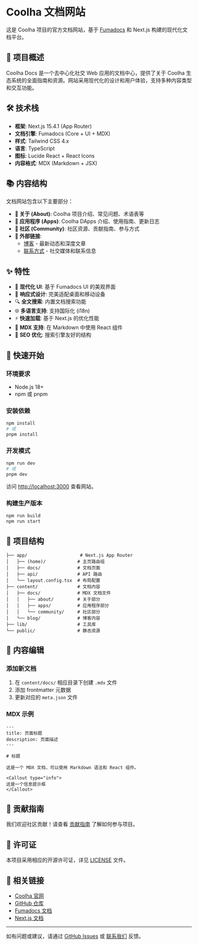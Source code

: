 # Coolha 文档网站

这是 Coolha 项目的官方文档网站，基于 [Fumadocs](https://fumadocs.dev/) 和 Next.js 构建的现代化文档平台。

## 🌟 项目概述

Coolha Docs 是一个去中心化社交 Web 应用的文档中心，提供了关于 Coolha 生态系统的全面指南和资源。网站采用现代化的设计和用户体验，支持多种内容类型和交互功能。

## 🛠️ 技术栈

- **框架**: Next.js 15.4.1 (App Router)
- **文档引擎**: Fumadocs (Core + UI + MDX)
- **样式**: Tailwind CSS 4.x
- **语言**: TypeScript
- **图标**: Lucide React + React Icons
- **内容格式**: MDX (Markdown + JSX)

## 📚 内容结构

文档网站包含以下主要部分：

- **📖 关于 (About)**: Coolha 项目介绍、常见问题、术语表等
- **🚀 应用程序 (Apps)**: Coolha DApps 介绍、使用指南、更新日志
- **👥 社区 (Community)**: 社区资源、贡献指南、参与方式
- **🔗 外部链接**: 
  - [博客](https://paragraph.com/@coolha) - 最新动态和深度文章
  - [联系方式](https://link3.to/coolha) - 社交媒体和联系信息

## ✨ 特性

- 🎨 **现代化 UI**: 基于 Fumadocs UI 的美观界面
- 📱 **响应式设计**: 完美适配桌面和移动设备
- 🔍 **全文搜索**: 内置文档搜索功能
- 🌐 **多语言支持**: 支持国际化 (i18n)
- ⚡ **快速加载**: 基于 Next.js 的优化性能
- 📝 **MDX 支持**: 在 Markdown 中使用 React 组件
- 🎯 **SEO 优化**: 搜索引擎友好的结构

## 🚀 快速开始

### 环境要求

- Node.js 18+ 
- npm 或 pnpm

### 安装依赖

```bash
npm install
# 或
pnpm install
```

### 开发模式

```bash
npm run dev
# 或
pnpm dev
```

访问 [http://localhost:3000](http://localhost:3000) 查看网站。

### 构建生产版本

```bash
npm run build
npm run start
```

## 📁 项目结构

```
├── app/                    # Next.js App Router
│   ├── (home)/            # 主页路由组
│   ├── docs/              # 文档页面
│   ├── api/               # API 路由
│   └── layout.config.tsx  # 布局配置
├── content/               # 文档内容
│   ├── docs/              # MDX 文档文件
│   │   ├── about/         # 关于部分
│   │   ├── apps/          # 应用程序部分
│   │   └── community/     # 社区部分
│   └── blog/              # 博客内容
├── lib/                   # 工具库
└── public/                # 静态资源
```

## 📝 内容编辑

### 添加新文档

1. 在 `content/docs/` 相应目录下创建 `.mdx` 文件
2. 添加 frontmatter 元数据
3. 更新对应的 `meta.json` 文件

### MDX 示例

```mdx
---
title: 页面标题
description: 页面描述
---

# 标题

这是一个 MDX 文档，可以使用 Markdown 语法和 React 组件。

<Callout type="info">
这是一个信息提示框
</Callout>
```

## 🤝 贡献指南

我们欢迎社区贡献！请查看 [贡献指南](./content/docs/community/participate.mdx) 了解如何参与项目。

## 📄 许可证

本项目采用相应的开源许可证，详见 [LICENSE](./LICENSE) 文件。

## 🔗 相关链接

- [Coolha 官网](https://coolha.com)
- [GitHub 仓库](https://github.com/coolha-com/docs.coolha.com)
- [Fumadocs 文档](https://fumadocs.dev/)
- [Next.js 文档](https://nextjs.org/docs)

---

如有问题或建议，请通过 [GitHub Issues](https://github.com/coolha-com/docs.coolha.com/issues) 或 [联系我们](https://link3.to/coolha) 反馈。